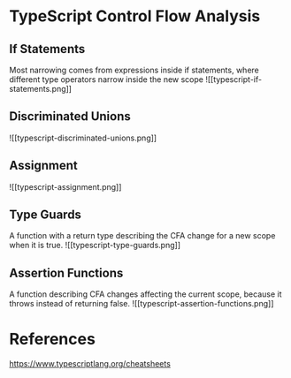 # TypeScript Control Flow Analysis

## If Statements
Most narrowing comes from expressions inside if statements, where different type operators narrow inside the new scope
![[typescript-if-statements.png]]

## Discriminated Unions
![[typescript-discriminated-unions.png]]

## Assignment
![[typescript-assignment.png]]

## Type Guards
A function with a return type describing the CFA change for a new scope when it is true.
![[typescript-type-guards.png]]

## Assertion Functions
A function describing CFA changes affecting the current scope, because it throws instead of returning false.
![[typescript-assertion-functions.png]]

# References
https://www.typescriptlang.org/cheatsheets